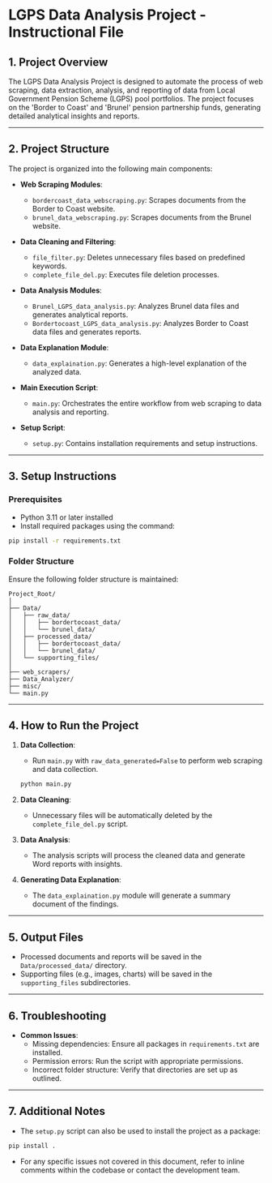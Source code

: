 
# LGPS Data Analysis Project - Instructional File

## 1. Project Overview
The LGPS Data Analysis Project is designed to automate the process of web scraping, data extraction, analysis, and reporting of data from Local Government Pension Scheme (LGPS) pool portfolios. The project focuses on the 'Border to Coast' and 'Brunel' pension partnership funds, generating detailed analytical insights and reports.

---

## 2. Project Structure
The project is organized into the following main components:

- **Web Scraping Modules**: 
    - `bordercoast_data_webscraping.py`: Scrapes documents from the Border to Coast website.
    - `brunel_data_webscraping.py`: Scrapes documents from the Brunel website.

- **Data Cleaning and Filtering**:
    - `file_filter.py`: Deletes unnecessary files based on predefined keywords.
    - `complete_file_del.py`: Executes file deletion processes.

- **Data Analysis Modules**:
    - `Brunel_LGPS_data_analysis.py`: Analyzes Brunel data files and generates analytical reports.
    - `Bordertocoast_LGPS_data_analysis.py`: Analyzes Border to Coast data files and generates reports.

- **Data Explanation Module**:
    - `data_explaination.py`: Generates a high-level explanation of the analyzed data.

- **Main Execution Script**:
    - `main.py`: Orchestrates the entire workflow from web scraping to data analysis and reporting.

- **Setup Script**:
    - `setup.py`: Contains installation requirements and setup instructions.

---

## 3. Setup Instructions

### Prerequisites
- Python 3.11 or later installed
- Install required packages using the command:
```bash
pip install -r requirements.txt
```

### Folder Structure
Ensure the following folder structure is maintained:
```
Project_Root/
│
├── Data/
│   ├── raw_data/
│   │   ├── bordertocoast_data/
│   │   └── brunel_data/
│   ├── processed_data/
│   │   ├── bordertocoast_data/
│   │   └── brunel_data/
│   └── supporting_files/
│
├── web_scrapers/
├── Data_Analyzer/
├── misc/
└── main.py
```

---

## 4. How to Run the Project

1. **Data Collection**:
   - Run `main.py` with `raw_data_generated=False` to perform web scraping and data collection.
   ```bash
   python main.py
   ```

2. **Data Cleaning**:
   - Unnecessary files will be automatically deleted by the `complete_file_del.py` script.

3. **Data Analysis**:
   - The analysis scripts will process the cleaned data and generate Word reports with insights.

4. **Generating Data Explanation**:
   - The `data_explaination.py` module will generate a summary document of the findings.

---

## 5. Output Files
- Processed documents and reports will be saved in the `Data/processed_data/` directory.
- Supporting files (e.g., images, charts) will be saved in the `supporting_files` subdirectories.

---

## 6. Troubleshooting

- **Common Issues**:
    - Missing dependencies: Ensure all packages in `requirements.txt` are installed.
    - Permission errors: Run the script with appropriate permissions.
    - Incorrect folder structure: Verify that directories are set up as outlined.

---

## 7. Additional Notes
- The `setup.py` script can also be used to install the project as a package:
```bash
pip install .
```

- For any specific issues not covered in this document, refer to inline comments within the codebase or contact the development team.
